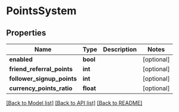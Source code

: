 # PointsSystem

## Properties
Name | Type | Description | Notes
------------ | ------------- | ------------- | -------------
**enabled** | **bool** |  | [optional] 
**friend_referral_points** | **int** |  | [optional] 
**follower_signup_points** | **int** |  | [optional] 
**currency_points_ratio** | **float** |  | [optional] 

[[Back to Model list]](../../README.md#documentation-for-models) [[Back to API list]](../../README.md#documentation-for-api-endpoints) [[Back to README]](../../README.md)

